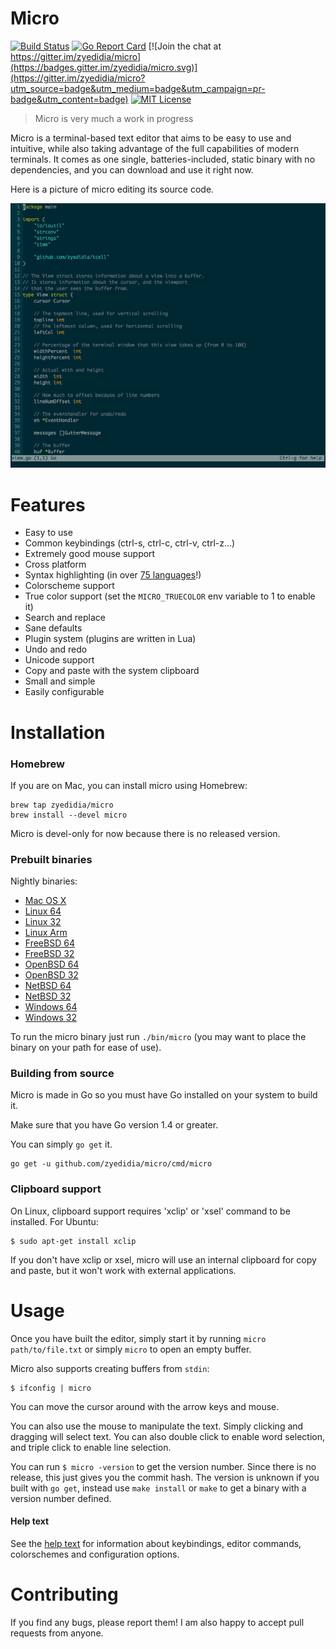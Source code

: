 # Micro

[![Build Status](https://travis-ci.org/zyedidia/micro.svg?branch=master)](https://travis-ci.org/zyedidia/micro)
[![Go Report Card](http://goreportcard.com/badge/zyedidia/micro)](http://goreportcard.com/report/zyedidia/micro)
[![Join the chat at https://gitter.im/zyedidia/micro](https://badges.gitter.im/zyedidia/micro.svg)](https://gitter.im/zyedidia/micro?utm_source=badge&utm_medium=badge&utm_campaign=pr-badge&utm_content=badge)
[![MIT License](https://img.shields.io/badge/license-MIT-blue.svg)](https://github.com/zyedidia/micro/blob/master/LICENSE)

> Micro is very much a work in progress

Micro is a terminal-based text editor that aims to be easy to use and intuitive, while also taking advantage of the full capabilities
of modern terminals. It comes as one single, batteries-included, static binary with no dependencies, and you can download and use it right now.

Here is a picture of micro editing its source code.

![Screenshot](./screenshot.png)

# Features

* Easy to use
* Common keybindings (ctrl-s, ctrl-c, ctrl-v, ctrl-z...)
* Extremely good mouse support
* Cross platform
* Syntax highlighting (in over [75 languages](runtime/syntax)!)
* Colorscheme support
* True color support (set the `MICRO_TRUECOLOR` env variable to 1 to enable it)
* Search and replace
* Sane defaults
* Plugin system (plugins are written in Lua)
* Undo and redo
* Unicode support
* Copy and paste with the system clipboard
* Small and simple
* Easily configurable

# Installation

### Homebrew

If you are on Mac, you can install micro using Homebrew:

```
brew tap zyedidia/micro
brew install --devel micro
```

Micro is devel-only for now because there is no released version.

### Prebuilt binaries

Nightly binaries:
* [Mac OS X](http://zbyedidia.webfactional.com/micro/binaries/micro-osx.tar.gz)
* [Linux 64](http://zbyedidia.webfactional.com/micro/binaries/micro-linux64.tar.gz)
* [Linux 32](http://zbyedidia.webfactional.com/micro/binaries/micro-linux32.tar.gz)
* [Linux Arm](http://zbyedidia.webfactional.com/micro/binaries/micro-linux-arm.tar.gz)
* [FreeBSD 64](http://zbyedidia.webfactional.com/micro/binaries/micro-freebsd64.tar.gz)
* [FreeBSD 32](http://zbyedidia.webfactional.com/micro/binaries/micro-freebsd32.tar.gz)
* [OpenBSD 64](http://zbyedidia.webfactional.com/micro/binaries/micro-openbsd64.tar.gz)
* [OpenBSD 32](http://zbyedidia.webfactional.com/micro/binaries/micro-openbsd32.tar.gz)
* [NetBSD 64](http://zbyedidia.webfactional.com/micro/binaries/micro-netbsd64.tar.gz)
* [NetBSD 32](http://zbyedidia.webfactional.com/micro/binaries/micro-netbsd32.tar.gz)
* [Windows 64](http://zbyedidia.webfactional.com/micro/binaries/micro-win64.zip)
* [Windows 32](http://zbyedidia.webfactional.com/micro/binaries/micro-win32.zip)

To run the micro binary just run `./bin/micro` (you may want to place the binary on your path for ease of use).

### Building from source

Micro is made in Go so you must have Go installed on your system to build it.

Make sure that you have Go version 1.4 or greater.

You can simply `go get` it.

```
go get -u github.com/zyedidia/micro/cmd/micro
```

### Clipboard support

On Linux, clipboard support requires 'xclip' or 'xsel' command to be installed. For Ubuntu:

```
$ sudo apt-get install xclip
```

If you don't have xclip or xsel, micro will use an internal clipboard for copy and paste, but it won't work with external applications.

# Usage

Once you have built the editor, simply start it by running `micro path/to/file.txt` or simply `micro` to open an empty buffer.

Micro also supports creating buffers from `stdin`:

```
$ ifconfig | micro
```

You can move the cursor around with the arrow keys and mouse.

You can also use the mouse to manipulate the text. Simply clicking and dragging will select text. You can also double click
to enable word selection, and triple click to enable line selection.

You can run `$ micro -version` to get the version number. Since there is no release, this just gives you the
commit hash. The version is unknown if you built with `go get`, instead use `make install` or `make` to get a binary
with a version number defined.

#### Help text

See the [help text](./runtime/help/help.md) for information about keybindings, editor commands, colorschemes and
configuration options.

# Contributing

If you find any bugs, please report them! I am also happy to accept pull requests from anyone.
